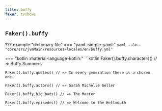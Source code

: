```yaml
---
title: buffy
faker: tvshows
---
```


## `Faker().buffy`

??? example "dictionary file"
    === "yaml :simple-yaml:"
        ```yaml
        --8<-- "core/src/jvmMain/resources/locales/en/buffy.yml"
        ```

=== "kotlin :material-language-kotlin:"
    ```kotlin
    Faker().buffy.characters() // => Buffy Summers

    Faker().buffy.quotes() // => In every generation there is a chosen one.

    Faker().buffy.actors() // => Sarah Michelle Geller

    Faker().buffy.big_bads() // => The Master

    Faker().buffy.episodes() // => Welcome to the Hellmouth
    ```
